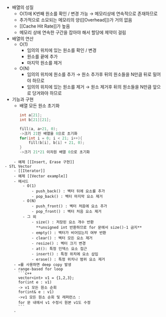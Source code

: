  - 배열의 성질
	 - O(1)에 K번째 원소를 확인 / 변경 가능
	   → 메모리상에 연속적으로 존재하므로
	- 추가적으로 소모되는 메모리의 양([[Overhead]])가 거의 없음
	- [[Cache Hit Rate]]가 높음
	- 메모리 상에 연속한 구간을 잡아야 해서 할당에 제약이 걸림
- 배열의 연산
	- O(1)
		- 임의의 위치에 있는 원소를 확인 / 변경
		- 원소를 끝에 추가
		- 마지막 원소를 제거
	- O(N)
		- 임의의 위치에 원소를 추가
		  → 원소 추가후 뒤의 원소들을 N만큼 뒤로 밀어야 하므로
		- 임의의 위치에 있는 원소를 제거
		  → 원소 제거후 뒤의 원소들을 N만큼 앞으로 당겨와야 하므로
- 기능과 구현
	- 배열 모든 원소 초기화
	  ```c++
	  int a[21];
	  int b[21][21];
	  
	  fill(a, a+21, 0);
	  ->크기 21인 배열을 0으로 초기화
	  for(int i = 0; i < 21; i++){
		  fill(b[i], b[i] + 21, 0);
	  }
	  ->크기 21*21 이차원 배열 0으로 초기화
```
	- 예제 [[Insert, Erase 구현]]
- STL Vector
	- [[Iterator]]
	- 예제 [[Vector example]]
	- 메서드 
		- O(1)
			- push_back() : 벡터 뒤에 요소를 추가
			- pop_back() : 벡터 마지막 요소 제거
		- O(N)
			- push_front() : 벡터 처음에 요소 추가
			- pop_front() : 벡터 처음 요소 제거
		- 그 외
			- size() : 저장된 요소 개수 반환
			  **unsigned int 반환하므로 for 문에서 size()-1 금지**
			- empty() : 벡터가 비어있는지 여부 반환
			- clear() : 벡터 모든 요소 제거
			- resize() : 벡터 크기 변경
			- at(): 특정 인덱스 요소 접근
			- insert() : 특정 위치에 요소 삽입
			- erase() : 특정 위치나 범위 요소 제거
	- =를 사용하면 deep copy 발생
	- range-based for loop
	  ```c++
	  vector<int> v1 = {1,2,3};
	  for(int e : v1)
	  -> v1 모든 원소 순회
	  for(int& e : v1)
	  ->v1 모든 원소 순회 및 레퍼런스 : 
	  for 문 내에서 v1 수정시 원본 v1도 수정
	  ```
	- 
